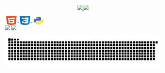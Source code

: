 <div align="center">
  <a href="https://github.com/Arcanjokkj">
  <img height="180em" src="https://github-readme-stats.vercel.app/api?username=Arcanjokkj&show_icons=true&theme=dracula&include_all_commits=true&count_private=true"/>
  <img height="180em" src="https://github-readme-stats.vercel.app/api/top-langs/?username=Arcanjokkj&layout=compact&langs_count=7&theme=dracula"/>
</div>

<div style="display: inline_block"><br>
  <img align="center" alt="Arcanjo-HTML" height="30" width="40" src="https://raw.githubusercontent.com/devicons/devicon/master/icons/html5/html5-original.svg">
  <img align="center" alt="Arcanjo-CSS" height="30" width="40" src="https://raw.githubusercontent.com/devicons/devicon/master/icons/css3/css3-original.svg">
  <img align="center" alt="Arcanjo-Python" height="30" width="40" src="https://raw.githubusercontent.com/devicons/devicon/master/icons/python/python-original.svg">
</div>
  <a href="https://dsc.gg/shawty-suporte" target="_blank"><img src="https://img.shields.io/badge/Discord-7289DA?style=for-the-badge&logo=discord&logoColor=white" target="_blank"></a>
  <a href = "mailto:contatatodemetriusarcanjo@gmail.com"><img src="https://img.shields.io/badge/-Gmail-%23333?style=for-the-badge&logo=gmail&logoColor=white" target="_blank"></a>
</div>

![Snake animation](https://github.com/Arcanjokkj/Arcanjokkj/blob/output/github-contribution-grid-snake.svg)
